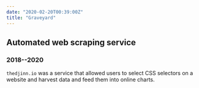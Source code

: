 ```yaml
---
date: "2020-02-20T00:39:00Z"
title: "Graveyard"
---
```


## Automated web scraping service
### 2018--2020

`thedjinn.io` was a service that allowed users to select CSS selectors
on a website and harvest data and feed them into online charts.

